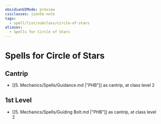 ```yaml
---
obsidianUIMode: preview
cssclasses: json5e-note
tags:
  - spell/list/subclass/circle-of-stars
aliases:
  - Spells for Circle of Stars
---
```

# Spells for Circle of Stars

## Cantrip

- [[5. Mechanics/Spells/Guidance.md \|"PHB"]] as cantrip, at class level 2

## 1st Level

- [[5. Mechanics/Spells/Guiding Bolt.md \|"PHB"]] as cantrip, at class level 2
